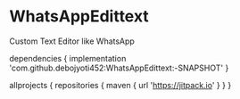 # WhatsAppEdittext
Custom Text Editor like WhatsApp 

dependencies {
	        implementation 'com.github.debojyoti452:WhatsAppEdittext:-SNAPSHOT'
	}

allprojects {
		repositories {
			maven { url 'https://jitpack.io' }
		}
	}
